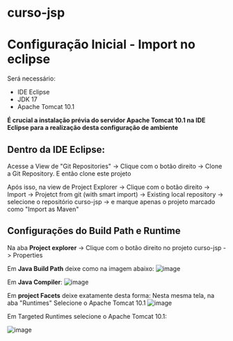 # curso-jsp

<h1>Configuração Inicial - Import no eclipse</h1>

Será necessário:
<ul>
  <li>IDE Eclipse</li>
  <li>JDK 17</li>
  <li>Apache Tomcat 10.1</li>
</ul>

<p><b>É crucial a instalação prévia do servidor Apache Tomcat 10.1 na IDE Eclipse para a realização desta configuração de ambiente</b></p>

<h2>Dentro da IDE Eclipse:</h2>

Acesse a View de "Git Repositories" -> Clique com o botão direito -> Clone a Git Repository. E então clone este projeto

Após isso, na view de Project Explorer -> Clique com o botão direito -> Import -> Projetct from git (with smart import) -> Existing local repository -> selecione o repositório curso-jsp -> e marque apenas o projeto marcado como "Import as Maven"

<h2>Configurações do Build Path e Runtime</h2>

Na aba <b>Project explorer</b> -> Clique com o botão direito no projeto curso-jsp -> Properties

Em <b>Java Build Path</b> deixe como na imagem abaixo:
![image](https://github.com/Prosantosgui/curso-jsp/assets/66363478/ba6415fb-8efc-4d99-80e5-776598cf01a8)

Em <b>Java Compiler</b>:
![image](https://github.com/Prosantosgui/curso-jsp/assets/66363478/c9979570-8a1f-4614-9094-118860079c70)

Em <b>project Facets</b> deixe exatamente desta forma:
Nesta mesma tela, na aba "Runtimes" Selecione o Apache Tomcat 10.1
![image](https://github.com/Prosantosgui/curso-jsp/assets/66363478/658a720a-ee88-4d66-ac8f-f40a6ad48b62)

Em Targeted Runtimes selecione o Apache Tomcat 10.1:  

![image](https://github.com/Prosantosgui/curso-jsp/assets/66363478/4548c030-f681-47b2-a709-6f2f0d13e218)
